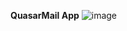 **QuasarMail App**
![image](https://github.com/gedjerone/quasar-mail/assets/85175067/b36c16ef-d81c-4ed2-b716-13bafa5d5825)

